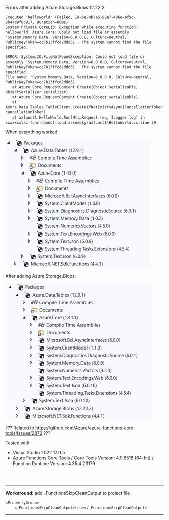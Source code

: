 

Errors after adding Azure.Storage.Blobs 12.22.2


```
Executed 'helloworld' (Failed, Id=6e74b7a5-98a7-486e-af9c-8b47d9f0c917, Duration=80ms)
System.Private.CoreLib: Exception while executing function: helloworld. Azure.Core: Could not load file or assembly 'System.Memory.Data, Version=6.0.0.0, Culture=neutral, PublicKeyToken=cc7b13ffcd2ddd51'. The system cannot find the file specified.
```


```
ERROR: System.IO.FileNotFoundException: Could not load file or assembly 'System.Memory.Data, Version=6.0.0.0, Culture=neutral, PublicKeyToken=cc7b13ffcd2ddd51'. The system cannot find the file specified.
File name: 'System.Memory.Data, Version=6.0.0.0, Culture=neutral, PublicKeyToken=cc7b13ffcd2ddd51'
   at Azure.Core.RequestContent.Create(Object serializable, ObjectSerializer serializer)
   at Azure.Core.RequestContent.Create(Object serializable)
   at Azure.Data.Tables.TableClient.CreateIfNotExistsAsync(CancellationToken cancellationToken)
   at azfunct1.HelloWorld.Run(HttpRequest req, ILogger log) in xxxxxxx\az-func-cannot-load-assembly\azfunct1\HelloWorld.cs:line 29
```

When everything worked:

![](_imgs/pre.png)

After adding  Azure.Storage.Blobs:

![](_imgs/post.png)


??? Related to https://github.com/Azure/azure-functions-core-tools/issues/2872  ???


Tested with:

 - Visual Studio 2022 17.11.5
 - Azure Functions Core Tools / Core Tools Version: 4.0.6518 (64-bit) / Function Runtime Version: 4.35.4.23179


<br/>
<br/>

---

**Workaround:**  add _FunctionsSkipCleanOutput to project file

```
<PropertyGroup>
	<_FunctionsSkipCleanOutput>true</_FunctionsSkipCleanOutput>
```

---

<br/>
<br/>
